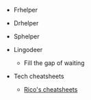 - Frhelper
- Drhelper
- Sphelper

- Lingodeer
  - Fill the gap of waiting

- Tech cheatsheets
  - [Rico's cheatsheets](https://devhints.io/)